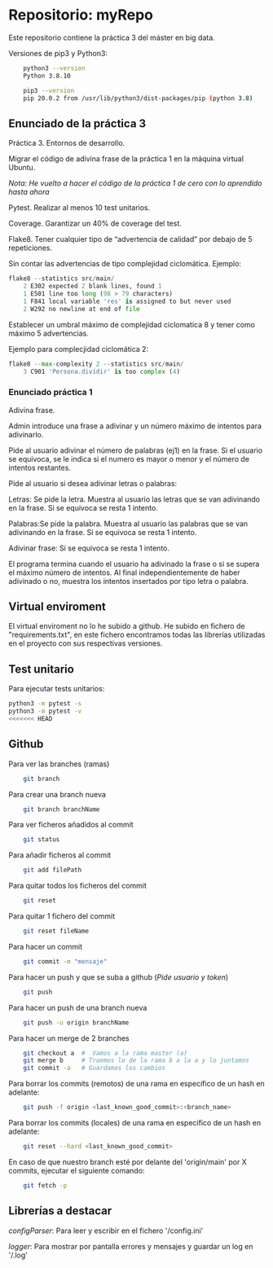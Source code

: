 # Repositorio: myRepo
Este repositorio contiene la práctica 3 del máster en big data.

Versiones de pip3 y Python3:

```bash
    python3 --version
    Python 3.8.10

    pip3 --version
    pip 20.0.2 from /usr/lib/python3/dist-packages/pip (python 3.8)
```


## Enunciado de la práctica 3
Práctica 3. Entornos de desarrollo. 

Migrar el código de adivina frase de la práctica 1 en la máquina virtual Ubuntu.

*Nota: He vuelto a hacer el código de la práctica 1 de cero con lo aprendido hasta ahora*

Pytest. Realizar al menos 10 test unitarios.

Coverage. Garantizar un 40% de coverage del test.

Flake8. Tener cualquier tipo de “advertencia de calidad” por debajo de 5 repeticiones.

Sin contar las advertencias de tipo complejidad ciclomática.
Ejemplo:

```python
flake8 --statistics src/main/
    2 E302 expected 2 blank lines, found 1
    1 E501 line too long (98 > 79 characters)
    1 F841 local variable 'res' is assigned to but never used
    2 W292 no newline at end of file
```

Establecer un umbral máximo de complejidad ciclomatica 8 y tener como máximo 5
advertencias.

Ejemplo para complecjidad ciclomática 2:


```python
flake8 --max-complexity 2 --statistics src/main/
    3 C901 'Persona.dividir' is too complex (4)
```

### Enunciado práctica 1
Adivina frase.

Admin introduce una frase a adivinar y un número máximo de intentos para adivinarlo.

Pide al usuario adivinar el número de palabras (ej1) en la frase. Si el usuario se equivoca, se le indica si el numero es mayor o menor y el número de intentos restantes.

Pide al usuario si desea adivinar letras o palabras:

Letras: Se pide la letra. Muestra al usuario las letras que se van adivinando en la frase. Si se equivoca se resta 1 intento.

Palabras:Se pide la palabra. Muestra al usuario las palabras que se van adivinando en la frase. Si se equivoca se resta 1 intento.

Adivinar frase: Si se equivoca se resta 1 intento.

El programa termina cuando el usuario ha adivinado la frase o si se supera el máximo número de intentos. Al final independientemente de haber adivinado o no, muestra los intentos insertados por tipo letra o palabra.

## Virtual enviroment
El virtual enviroment no lo he subido a github. He subido en fichero
de "requirements.txt", en este fichero encontramos todas las librerías
utilizadas en el proyecto con sus respectivas versiones.

## Test unitario
Para ejecutar tests unitarios:

```bash
python3 -m pytest -s
python3 -m pytest -v
<<<<<<< HEAD
```

## Github
Para ver las branches (ramas)
```bash
    git branch
```
Para crear una branch nueva
```bash
    git branch branchName
```
Para ver ficheros añadidos al commit
```bash
    git status
```
Para añadir ficheros al commit
```bash
    git add filePath
```
Para quitar todos los ficheros del commit
```bash
    git reset
```
Para quitar 1 fichero del commit
```bash
    git reset fileName
```
Para hacer un commit
```bash
    git commit -m "mensaje"
```
Para hacer un push y que se suba a github (*Pide usuario y token*)
```bash
    git push
```
Para hacer un push de una branch nueva
```bash
    git push -u origin branchName
```
Para hacer un merge de 2 branches
```bash
    git checkout a  #  Vamos a la rama master (a)
    git merge b     # Traemos lo de la rama b a la a y lo juntamos
    git commit -a   # Guardamos los cambios
```
Para borrar los commits (remotos) de una rama en específico de un hash en adelante:
```bash
    git push -f origin <last_known_good_commit>:<branch_name>
```
Para borrar los commits (locales) de una rama en específico de un hash en adelante:
```bash
    git reset --hard <last_known_good_commit>
```
En caso de que nuestro branch esté por delante del 'origin/main' por X commits,
ejecutar el siguiente comando:
```bash
    git fetch -p
```
## Librerías a destacar

*configParser*: Para leer y escribir en el fichero '/config.ini'

*logger*: Para mostrar por pantalla errores y mensajes y guardar un log en '/.log'
